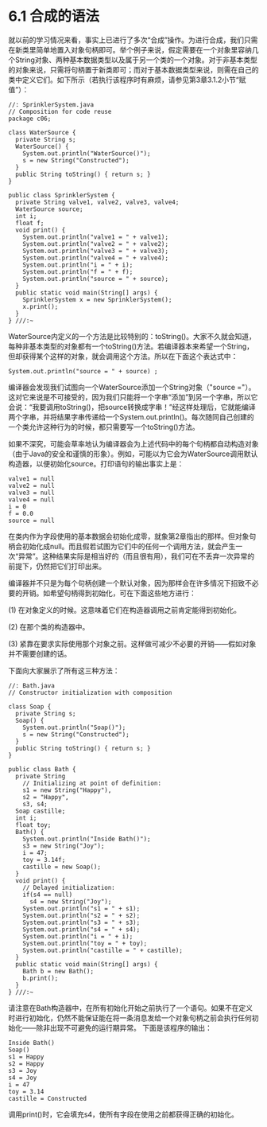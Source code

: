 # 6.1 合成的语法


就以前的学习情况来看，事实上已进行了多次“合成”操作。为进行合成，我们只需在新类里简单地置入对象句柄即可。举个例子来说，假定需要在一个对象里容纳几个String对象、两种基本数据类型以及属于另一个类的一个对象。对于非基本类型的对象来说，只需将句柄置于新类即可；而对于基本数据类型来说，则需在自己的类中定义它们。如下所示（若执行该程序时有麻烦，请参见第3章3.1.2小节“赋值”）：

```
//: SprinklerSystem.java
// Composition for code reuse
package c06;

class WaterSource {
  private String s;
  WaterSource() {
    System.out.println("WaterSource()");
    s = new String("Constructed");
  }
  public String toString() { return s; }
}

public class SprinklerSystem {
  private String valve1, valve2, valve3, valve4;
  WaterSource source;
  int i;
  float f;
  void print() {
    System.out.println("valve1 = " + valve1);
    System.out.println("valve2 = " + valve2);
    System.out.println("valve3 = " + valve3);
    System.out.println("valve4 = " + valve4);
    System.out.println("i = " + i);
    System.out.println("f = " + f);
    System.out.println("source = " + source);
  }
  public static void main(String[] args) {
    SprinklerSystem x = new SprinklerSystem();
    x.print();
  }
} ///:~
```

WaterSource内定义的一个方法是比较特别的：toString()。大家不久就会知道，每种非基本类型的对象都有一个toString()方法。若编译器本来希望一个String，但却获得某个这样的对象，就会调用这个方法。所以在下面这个表达式中：

```
System.out.println("source = " + source) ;
```

编译器会发现我们试图向一个WaterSource添加一个String对象（"source ="）。这对它来说是不可接受的，因为我们只能将一个字串“添加”到另一个字串，所以它会说：“我要调用toString()，把source转换成字串！”经这样处理后，它就能编译两个字串，并将结果字串传递给一个System.out.println()。每次随同自己创建的一个类允许这种行为的时候，都只需要写一个toString()方法。

如果不深究，可能会草率地认为编译器会为上述代码中的每个句柄都自动构造对象（由于Java的安全和谨慎的形象）。例如，可能以为它会为WaterSource调用默认构造器，以便初始化source。打印语句的输出事实上是：

```
valve1 = null
valve2 = null
valve3 = null
valve4 = null
i = 0
f = 0.0
source = null
```

在类内作为字段使用的基本数据会初始化成零，就象第2章指出的那样。但对象句柄会初始化成null。而且假若试图为它们中的任何一个调用方法，就会产生一次“异常”。这种结果实际是相当好的（而且很有用），我们可在不丢弃一次异常的前提下，仍然把它们打印出来。

编译器并不只是为每个句柄创建一个默认对象，因为那样会在许多情况下招致不必要的开销。如希望句柄得到初始化，可在下面这些地方进行：

(1) 在对象定义的时候。这意味着它们在构造器调用之前肯定能得到初始化。

(2) 在那个类的构造器中。

(3) 紧靠在要求实际使用那个对象之前。这样做可减少不必要的开销——假如对象并不需要创建的话。

下面向大家展示了所有这三种方法：

```
//: Bath.java
// Constructor initialization with composition

class Soap {
  private String s;
  Soap() {
    System.out.println("Soap()");
    s = new String("Constructed");
  }
  public String toString() { return s; }
}

public class Bath {
  private String 
    // Initializing at point of definition:
    s1 = new String("Happy"), 
    s2 = "Happy", 
    s3, s4;
  Soap castille;
  int i;
  float toy;
  Bath() {
    System.out.println("Inside Bath()");
    s3 = new String("Joy");
    i = 47;
    toy = 3.14f;
    castille = new Soap();
  }
  void print() {
    // Delayed initialization:
    if(s4 == null)
      s4 = new String("Joy");
    System.out.println("s1 = " + s1);
    System.out.println("s2 = " + s2);
    System.out.println("s3 = " + s3);
    System.out.println("s4 = " + s4);
    System.out.println("i = " + i);
    System.out.println("toy = " + toy);
    System.out.println("castille = " + castille);
  }
  public static void main(String[] args) {
    Bath b = new Bath();
    b.print();
  }
} ///:~
```

请注意在Bath构造器中，在所有初始化开始之前执行了一个语句。如果不在定义时进行初始化，仍然不能保证能在将一条消息发给一个对象句柄之前会执行任何初始化——除非出现不可避免的运行期异常。
下面是该程序的输出：

```
Inside Bath()
Soap()
s1 = Happy
s2 = Happy
s3 = Joy
s4 = Joy
i = 47
toy = 3.14
castille = Constructed
```

调用print()时，它会填充s4，使所有字段在使用之前都获得正确的初始化。
